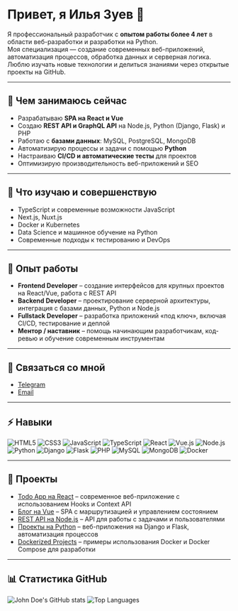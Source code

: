 # Привет, я Илья Зуев 👋

Я профессиональный разработчик с **опытом работы более 4 лет** в области веб-разработки и разработки на Python.  
Моя специализация — создание современных веб-приложений, автоматизация процессов, обработка данных и серверная логика. Люблю изучать новые технологии и делиться знаниями через открытые проекты на GitHub.

---

## 🔭 Чем занимаюсь сейчас
- Разрабатываю **SPA на React и Vue**
- Создаю **REST API и GraphQL API** на Node.js, Python (Django, Flask) и PHP
- Работаю с **базами данных**: MySQL, PostgreSQL, MongoDB
- Автоматизирую процессы и задачи с помощью **Python**
- Настраиваю **CI/CD и автоматические тесты** для проектов
- Оптимизирую производительность веб-приложений и SEO

---

## 🌱 Что изучаю и совершенствую
- TypeScript и современные возможности JavaScript
- Next.js, Nuxt.js
- Docker и Kubernetes
- Data Science и машинное обучение на Python
- Современные подходы к тестированию и DevOps

---

## 💼 Опыт работы
- **Frontend Developer** – создание интерфейсов для крупных проектов на React/Vue, работа с REST API  
- **Backend Developer** – проектирование серверной архитектуры, интеграция с базами данных, Python и Node.js  
- **Fullstack Developer** – разработка приложений «под ключ», включая CI/CD, тестирование и деплой  
- **Ментор / наставник** – помощь начинающим разработчикам, код-ревью и обучение современным инструментам  

---

## 💬 Связаться со мной
- [Telegram](https://t.me/onlyzyev)
- [Email](shopzyev@gmail.com)
---

## ⚡ Навыки
![HTML5](https://img.shields.io/badge/HTML5-E34F26?style=flat-square&logo=html5&logoColor=white)
![CSS3](https://img.shields.io/badge/CSS3-1572B6?style=flat-square&logo=css3&logoColor=white)
![JavaScript](https://img.shields.io/badge/JavaScript-F7DF1E?style=flat-square&logo=javascript&logoColor=black)
![TypeScript](https://img.shields.io/badge/TypeScript-3178C6?style=flat-square&logo=typescript&logoColor=white)
![React](https://img.shields.io/badge/React-61DAFB?style=flat-square&logo=react&logoColor=black)
![Vue.js](https://img.shields.io/badge/Vue.js-4FC08D?style=flat-square&logo=vue.js&logoColor=white)
![Node.js](https://img.shields.io/badge/Node.js-339933?style=flat-square&logo=node.js&logoColor=white)
![Python](https://img.shields.io/badge/Python-3776AB?style=flat-square&logo=python&logoColor=white)
![Django](https://img.shields.io/badge/Django-092E20?style=flat-square&logo=django&logoColor=white)
![Flask](https://img.shields.io/badge/Flask-000000?style=flat-square&logo=flask&logoColor=white)
![PHP](https://img.shields.io/badge/PHP-777BB4?style=flat-square&logo=php&logoColor=white)
![MySQL](https://img.shields.io/badge/MySQL-4479A1?style=flat-square&logo=mysql&logoColor=white)
![MongoDB](https://img.shields.io/badge/MongoDB-47A248?style=flat-square&logo=mongodb&logoColor=white)
![Docker](https://img.shields.io/badge/Docker-2496ED?style=flat-square&logo=docker&logoColor=white)

---

## 📂 Проекты
- [Todo App на React](https://github.com/john-doe/todo-app) – современное веб-приложение с использованием Hooks и Context API
- [Блог на Vue](https://github.com/john-doe/vue-blog) – SPA с маршрутизацией и управлением состоянием
- [REST API на Node.js](https://github.com/john-doe/node-api) – API для работы с задачами и пользователями
- [Проекты на Python](https://github.com/john-doe/python-projects) – веб-приложения на Django и Flask, автоматизация процессов
- [Dockerized Projects](https://github.com/john-doe/docker-projects) – примеры использования Docker и Docker Compose для разработки

---

## 📊 Статистика GitHub
![John Doe's GitHub stats](https://github-readme-stats.vercel.app/api?username=john-doe&show_icons=true&theme=radical)
![Top Languages](https://github-readme-stats.vercel.app/api/top-langs/?username=john-doe&layout=compact)

